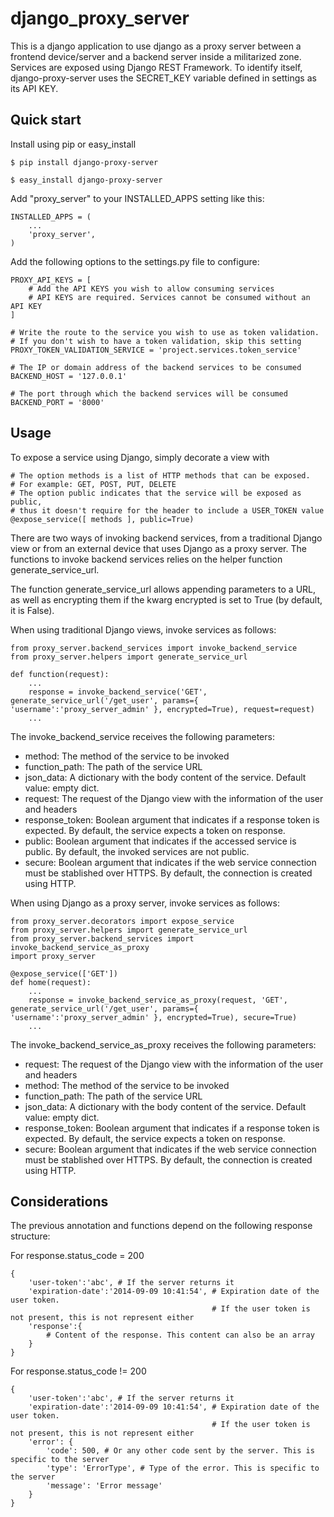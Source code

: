 django_proxy_server
===================
This is a django application to use django as a proxy server between a frontend device/server and a backend server inside a militarized zone. Services are exposed using Django REST Framework. To identify itself, django-proxy-server uses the SECRET_KEY variable defined in settings as its API KEY.

Quick start
-----------
Install using pip or easy_install

    $ pip install django-proxy-server

    $ easy_install django-proxy-server

Add "proxy_server" to your INSTALLED_APPS setting like this:

    INSTALLED_APPS = (
        ...
        'proxy_server',
    )

Add the following options to the settings.py file to configure:

    PROXY_API_KEYS = [
        # Add the API KEYS you wish to allow consuming services
        # API KEYS are required. Services cannot be consumed without an API KEY
    ]

    # Write the route to the service you wish to use as token validation.
    # If you don't wish to have a token validation, skip this setting
    PROXY_TOKEN_VALIDATION_SERVICE = 'project.services.token_service'

    # The IP or domain address of the backend services to be consumed
    BACKEND_HOST = '127.0.0.1'

    # The port through which the backend services will be consumed
    BACKEND_PORT = '8000'

Usage
-----------
To expose a service using Django, simply decorate a view with

    # The option methods is a list of HTTP methods that can be exposed.
    # For example: GET, POST, PUT, DELETE
    # The option public indicates that the service will be exposed as public,
    # thus it doesn't require for the header to include a USER_TOKEN value
    @expose_service([ methods ], public=True)

There are two ways of invoking backend services, from a traditional Django view or from an external device that uses Django as a proxy server. The functions to invoke backend services relies on the helper function generate_service_url.

The function generate_service_url allows appending parameters to a URL, as well as encrypting them if the kwarg encrypted is set to True (by default, it is False).

When using traditional Django views, invoke services as follows:

    from proxy_server.backend_services import invoke_backend_service
    from proxy_server.helpers import generate_service_url

    def function(request):
        ...
        response = invoke_backend_service('GET', generate_service_url('/get_user', params={ 'username':'proxy_server_admin' }, encrypted=True), request=request)
        ...

The invoke_backend_service receives the following parameters:
* method: The method of the service to be invoked
* function_path: The path of the service URL
* json_data: A dictionary with the body content of the service. Default value: empty dict.
* request: The request of the Django view with the information of the user and headers
* response_token: Boolean argument that indicates if a response token is expected. By default, the service expects a token on response.
* public: Boolean argument that indicates if the accessed service is public. By default, the invoked services are not public.
* secure: Boolean argument that indicates if the web service connection must be stablished over HTTPS. By default, the connection is created using HTTP.

When using Django as a proxy server, invoke services as follows:

    from proxy_server.decorators import expose_service
    from proxy_server.helpers import generate_service_url
    from proxy_server.backend_services import invoke_backend_service_as_proxy
    import proxy_server

    @expose_service(['GET'])
    def home(request):
        ...
        response = invoke_backend_service_as_proxy(request, 'GET', generate_service_url('/get_user', params={ 'username':'proxy_server_admin' }, encrypted=True), secure=True)
        ...

The invoke_backend_service_as_proxy receives the following parameters:
* request: The request of the Django view with the information of the user and headers
* method: The method of the service to be invoked
* function_path: The path of the service URL
* json_data: A dictionary with the body content of the service. Default value: empty dict.
* response_token: Boolean argument that indicates if a response token is expected. By default, the service expects a token on response.
* secure: Boolean argument that indicates if the web service connection must be stablished over HTTPS. By default, the connection is created using HTTP.

Considerations
--------------
The previous annotation and functions depend on the following response structure:

For response.status_code = 200

    {
        'user-token':'abc', # If the server returns it
        'expiration-date':'2014-09-09 10:41:54', # Expiration date of the user token.
                                                 # If the user token is not present, this is not represent either
        'response':{
            # Content of the response. This content can also be an array
        }
    }

For response.status_code != 200

    {
        'user-token':'abc', # If the server returns it
        'expiration-date':'2014-09-09 10:41:54', # Expiration date of the user token.
                                                 # If the user token is not present, this is not represent either
        'error': {
            'code': 500, # Or any other code sent by the server. This is specific to the server
            'type': 'ErrorType', # Type of the error. This is specific to the server
            'message': 'Error message'
        }
    }
